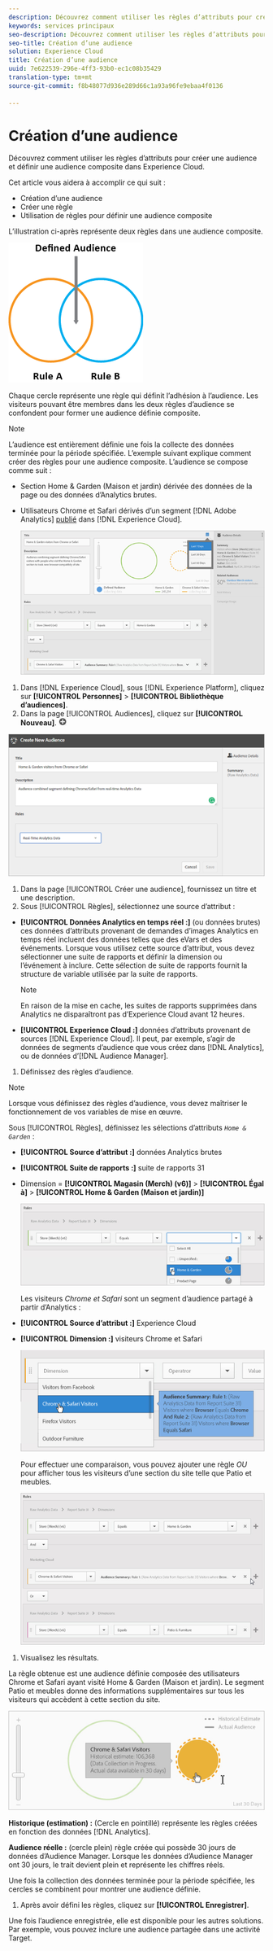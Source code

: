 ```yaml
---
description: Découvrez comment utiliser les règles d’attributs pour créer une audience et définir une audience composite dans Experience Cloud.
keywords: services principaux
seo-description: Découvrez comment utiliser les règles d’attributs pour créer une audience et définir une audience composite dans Experience Cloud.
seo-title: Création d’une audience
solution: Experience Cloud
title: Création d’une audience
uuid: 7e622539-296e-4ff3-93b0-ec1c08b35429
translation-type: tm+mt
source-git-commit: f8b48077d936e289d66c1a93a96fe9ebaa4f0136

---
```



# Création d’une audience

Découvrez comment utiliser les règles d’attributs pour créer une audience et définir une audience composite dans Experience Cloud.

Cet article vous aidera à accomplir ce qui suit :

* Création d’une audience
* Créer une règle
* Utilisation de règles pour définir une audience composite


L’illustration ci-après représente deux règles dans une audience composite.

![](assets/audience_sharing.png)

Chaque cercle représente une règle qui définit l’adhésion à l’audience. Les visiteurs pouvant être membres dans les deux règles d’audience se confondent pour former une audience définie composite.

>[!NOTE]
>
>L’audience est entièrement définie une fois la collecte des données terminée pour la période spécifiée.
L’exemple suivant explique comment créer des règles pour une audience composite. L’audience se compose comme suit :

* Section Home &amp; Garden (Maison et jardin) dérivée des données de la page ou des données d’Analytics brutes.
* Utilisateurs Chrome et Safari dérivés d’un segment [!DNL Adobe Analytics] [publié](../audience-library/audience-library.md#task_32FEEFE0B32E4E388CD4D892D727282A) dans [!DNL Experience Cloud].


   ![](assets/audience_create.png)

1. Dans [!DNL Experience Cloud], sous [!DNL Experience Platform], cliquez sur **[!UICONTROL Personnes]** &gt; **[!UICONTROL Bibliothèque d’audiences]**.
1. Dans la page [!UICONTROL Audiences], cliquez sur **[!UICONTROL Nouveau]**. ![](assets/add_icon_small.png)

![Résultat de l’étape](assets/audience_create_new.png)

1. Dans la page [!UICONTROL Créer une audience], fournissez un titre et une description.
1. Sous [!UICONTROL Règles], sélectionnez une source d’attribut :

* **[!UICONTROL Données Analytics en temps réel :]** (ou données brutes) ces données d’attributs provenant de demandes d’images Analytics en temps réel incluent des données telles que des eVars et des événements. Lorsque vous utilisez cette source d’attribut, vous devez sélectionner une suite de rapports et définir la dimension ou l’événement à inclure. Cette sélection de suite de rapports fournit la structure de variable utilisée par la suite de rapports.

   >[!NOTE]
   >
   >En raison de la mise en cache, les suites de rapports supprimées dans Analytics ne disparaîtront pas d’Experience Cloud avant 12 heures.

* **[!UICONTROL Experience Cloud :]** données d’attributs provenant de sources [!DNL Experience Cloud]. Il peut, par exemple, s’agir de données de segments d’audience que vous créez dans [!DNL Analytics], ou de données d’[!DNL Audience Manager].

1. Définissez des règles d’audience.

>[!NOTE]
>
>Lorsque vous définissez des règles d’audience, vous devez maîtriser le fonctionnement de vos variables de mise en œuvre.

Sous [!UICONTROL Règles], définissez les sélections d’attributs *`Home & Garden`* :

* **[!UICONTROL Source d’attribut :]** données Analytics brutes
* **[!UICONTROL Suite de rapports :]** suite de rapports 31
* Dimension = **[!UICONTROL Magasin (Merch) (v6)]** &gt; **[!UICONTROL Égal à]** &gt; **[!UICONTROL Home &amp; Garden (Maison et jardin)]**

   ![](assets/home_garden.png)

   Les visiteurs *Chrome et Safari* sont un segment d’audience partagé à partir d’Analytics :

* **[!UICONTROL Source d’attribut :]** Experience Cloud
* **[!UICONTROL Dimension :]** visiteurs Chrome et Safari

   ![](assets/chrome_safari.png)

   Pour effectuer une comparaison, vous pouvez ajouter une règle *OU* pour afficher tous les visiteurs d’une section du site telle que Patio et meubles.

   ![](assets/audiences_rule_patio.png)

1. Visualisez les résultats.

La règle obtenue est une audience définie composée des utilisateurs Chrome et Safari ayant visité Home &amp; Garden (Maison et jardin). Le segment Patio et meubles donne des informations supplémentaires sur tous les visiteurs qui accèdent à cette section du site.

![](assets/defined_audience.png)

**Historique (estimation) :** (Cercle en pointillé) représente les règles créées en fonction des données [!DNL Analytics].

**Audience réelle :** (cercle plein) règle créée qui possède 30 jours de données d’Audience Manager. Lorsque les données d’Audience Manager ont 30 jours, le trait devient plein et représente les chiffres réels.

Une fois la collection des données terminée pour la période spécifiée, les cercles se combinent pour montrer une audience définie.

1. Après avoir défini les règles, cliquez sur **[!UICONTROL Enregistrer]**.

Une fois l’audience enregistrée, elle est disponible pour les autres solutions. Par exemple, vous pouvez inclure une audience partagée dans une activité Target.
